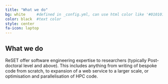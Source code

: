 ```yaml
---
title: "What we do"
bg: white     #defined in _config.yml, can use html color like '#010101'
color: black  #text color
style: center
fa-icon: laptop
---
```


## What we do 
ReSET offer software engineering expertise to researchers (typically Post-doctoral level and above). This includes anything from writing of bespoke code from scratch, to expansion of a web service to a larger scale, or optimisation and parallelisation of HPC code.
